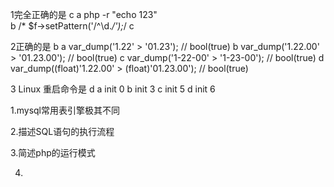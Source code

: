 1完全正确的是 c
a php -r "echo 123"   
b /* $f->setPattern('/^\d.*/');*/
c <?php echo '123';
d <?  ?>


2正确的是 b
a var_dump('1.22' > '01.23'); // bool(true)
b var_dump('1.22.00' > '01.23.00'); // bool(true)
c var_dump('1-22-00' > '1-23-00'); // bool(true)
d var_dump((float)'1.22.00' > (float)'01.23.00'); // bool(true)

3 Linux 重启命令是 d
a init 0
b init 3 
c init 5 
d init 6

1.mysql常用表引擎极其不同

2.描述SQL语句的执行流程

3.简述php的运行模式

4.
